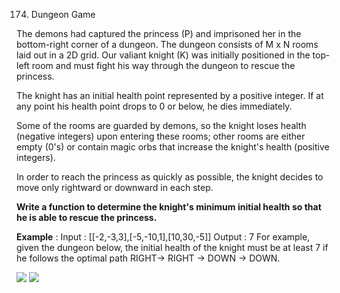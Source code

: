 174. Dungeon Game 

The demons had captured the princess (P) and imprisoned her in the bottom-right
corner of a dungeon. The dungeon consists of M x N rooms laid out in a 2D grid.
Our valiant knight (K) was initially positioned in the top-left room and must
fight his way through the dungeon to rescue the princess.

The knight has an initial health point represented by a positive integer. If at
any point his health point drops to 0 or below, he dies immediately.

Some of the rooms are guarded by demons, so the knight loses health (negative
integers) upon entering these rooms; other rooms are either empty (0's) or
contain magic orbs that increase the knight's health (positive integers).

In order to reach the princess as quickly as possible, the knight decides to
move only rightward or downward in each step.

**Write a function to determine the knight's minimum initial health so that he is able to rescue the princess.**


**Example** : 
Input : [[-2,-3,3],[-5,-10,1],[10,30,-5]]
Output : 7 For example,
given the dungeon below, the initial health of the knight must be at least 7 if
he follows the optimal path RIGHT-> RIGHT -> DOWN -> DOWN.

![](https://github.com/waiyulam/Interview-Prep-Guide/blob/master/Practices/dp/Dungeon/4CDAD80C1.jpeg)
![](https://github.com/waiyulam/Interview-Prep-Guide/blob/master/Practices/dp/Dungeon/4CDAD80C2.jpeg)
